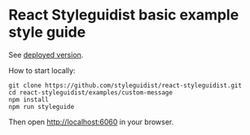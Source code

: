 # React Styleguidist basic example style guide

See [deployed version](http://react-styleguidist.js.org/).

How to start locally:

```
git clone https://github.com/styleguidist/react-styleguidist.git
cd react-styleguidist/examples/custom-message
npm install
npm run styleguide
```

Then open [http://localhost:6060](http://localhost:6060) in your browser.
